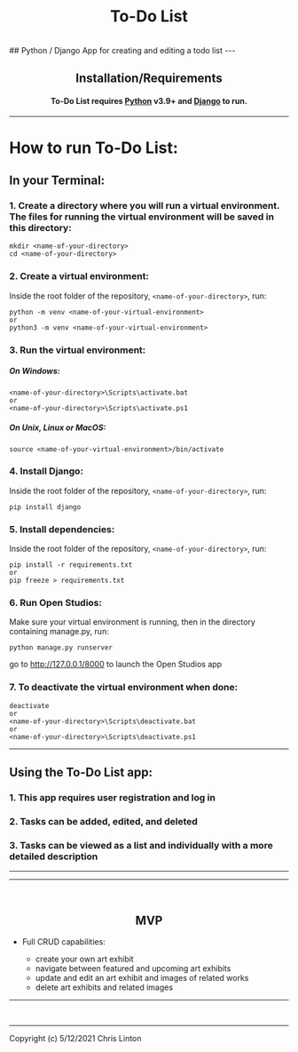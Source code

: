 
# <h1><div align="center">To-Do List</div></h1>  
<br>
## Python / Django App for creating and editing a todo list
---

## <div align="center">Installation/Requirements</div>
#### <div align="center">To-Do List requires [Python](https://www.python.org/) v3.9+ and [Django](https://www.djangoproject.com/) to run.</div>
***

# How to run To-Do List:

## In your Terminal:
### 1. Create a directory where you will run a virtual environment. The files for running the virtual environment will be saved in this directory:
```
mkdir <name-of-your-directory>
cd <name-of-your-directory>
```
### 2. Create a virtual environment:
Inside the root folder of the repository, `<name-of-your-directory>`, run:
```
python -m venv <name-of-your-virtual-environment>
or 
python3 -m venv <name-of-your-virtual-environment>
```
### 3. Run the virtual environment:
##### On Windows:

```
<name-of-your-directory>\Scripts\activate.bat  
or  
<name-of-your-directory>\Scripts\activate.ps1
```
##### On Unix, Linux or MacOS:
```
source <name-of-your-virtual-environment>/bin/activate
```
### 4. Install Django:
Inside the root folder of the repository, `<name-of-your-directory>`, run:
```
pip install django
```
### 5. Install dependencies:
Inside the root folder of the repository, `<name-of-your-directory>`, run:
```
pip install -r requirements.txt
or 
pip freeze > requirements.txt
```
### 6. Run Open Studios:
Make sure your virtual environment is running, then in the directory containing manage.py, run:
```
python manage.py runserver
```
go to  http://127.0.0.1/8000 to launch the Open Studios app

### 7. To deactivate the virtual environment when done:
```
deactivate
or
<name-of-your-directory>\Scripts\deactivate.bat
or
<name-of-your-directory>\Scripts\deactivate.ps1
```
---
## Using the To-Do List app:
### 1. This app requires user registration and log in
### 2. Tasks can be added, edited, and deleted
### 3. Tasks can be viewed as a list and individually with a more detailed description



---
***

<br>

## <div align="center">MVP</div>

<ul>
<li>Full CRUD capabilities:</li>
  <ul>
    <li>create your own art exhibit</li>
    <li>navigate between featured and upcoming art exhibits</li>
    <li>update and edit an art exhibit and images of related works</li>
    <li>delete art exhibits and related images</li>
  </ul>
</ul>

---
<br>  
  
***
Copyright (c) 5/12/2021 Chris Linton


